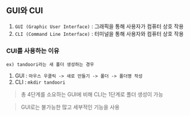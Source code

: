 ## GUI와 CUI

1. `GUI (Graphic User Interface)` : 그래픽을 통해 사용자가 컴퓨터 상호 작용
2. `CLI (Command Line Interface)` : 터미널을 통해 사용자와 컴퓨터 상호 작용

### CUI를 사용하는 이유

`ex) tandoori라는 새 폴더 생성하는 경우`

1. GUI : `마우스 우클릭 -> 새로 만들기 -> 폴더 -> 폴더명 작성`
2. CLI : `mkdir tandoori`   

> 총 4단계를 소요하는 GUI에 비해 CLI는 1단계로 폴더 생성이 가능   

> GUI로는 불가능한 많고 세부적인 기능을 사용

